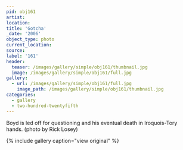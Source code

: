 ```yaml
---
pid: obj161
artist:
location:
title: 'Gotcha'
_date: '2006'
object_type: photo
current_location:
source:
label: '161'
header:
  teaser: /images/gallery/simple/obj161/thumbnail.jpg
  image: /images/gallery/simple/obj161/full.jpg
gallery:
  - url: /images/gallery/simple/obj161/full.jpg
    image_path: /images/gallery/simple/obj161/thumbnail.jpg
categories:
  - gallery
  - two-hundred-twentyfifth
---
```

Boyd is led off for questioning and his eventual death in Iroquois-Tory hands. (photo by Rick Losey)

{% include gallery caption="view original" %}
